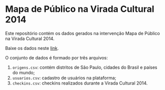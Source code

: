 # Mapa de Público na Virada Cultural 2014

Este repositório contém os dados gerados na intervenção Mapa de Público na Virada Cultural 2014.

Baixe os dados neste [link](https://github.com/labexperimental/mdp-virada-2014/archive/master.zip).

O conjunto de dados é formado por três arquivos:

1. `origens.csv`: contém distritos de São Paulo, cidades do Brasil e países do mundo;
2. `usuarios.csv`: cadastro de usuários na plataforma;
3. `checkins.csv`: checkins realizados durante a Virada Cultural 2014.
